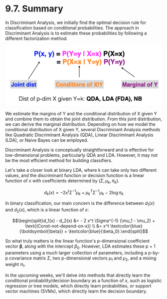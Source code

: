 # 9.7. Summary

In Discriminant Analysis, we initially find the optimal decision rule for classification based on conditional probabilities. The approach in Discriminant Analysis is to estimate these probabilities by following a different factorization method.

![Discriminant Analysis Summary](../_images/w9_summ_1.png)

We estimate the margins of Y and the conditional distribution of X given Y and combine them to obtain the joint distribution. From this joint distribution, we can derive the marginal distribution. Depending on how we model the conditional distribution of X given Y, several Discriminant Analysis methods like Quadratic Discriminant Analysis (QDA), Linear Discriminant Analysis (LDA), or Naive Bayes can be employed.

Discriminant Analysis is conceptually straightforward and is effective for low-dimensional problems, particularly QDA and LDA. However, it may not be the most efficient method for building classifiers.

Let's take a closer look at binary LDA, where k can take only two different values, and the discriminant function or decision function is a linear function of $x$ with coefficients determined by $(\Sigma, \mu_k, \pi_k)$.

$$d_k (x) =   - 2 x^t \Sigma^{-1} \mu_k +  \mu_k^T \Sigma^{-1} \mu_k -2  \log \pi_k$$

In binary classification, our main concern is the difference between $d_1(x)$ and $d_2(x)$, which is a linear function of $x$:

$$\begin{split}d_1(x) - d_2(x) &= - 2 x^t \Sigma^{-1} (\mu_1 - \mu_2) + \text{(Const-not-depend-on-x)} \\
&= x^t \textcolor{blue}{\boldsymbol{\beta}} +  \textcolor{blue}{\beta_0}.\end{split}$$

So what truly matters is the linear function's p-dimensional coefficient vector $\boldsymbol{\beta}$, along with the intercept $\beta_0$. However, LDA estimates these p + 1 parameters using a much larger collection of parameters, including a p-by-p covariance matrix $\Sigma$, two p-dimensional vectors $\mu_1$ and $\mu_2$, and a mixing weight $\pi_1$.

In the upcoming weeks, we'll delve into methods that directly learn the conditional probability/decision boundary as a function of $x$, such as logistic regression or tree models, which directly learn probabilities, or support vector machines (SVMs), which directly learn the decision boundary.
